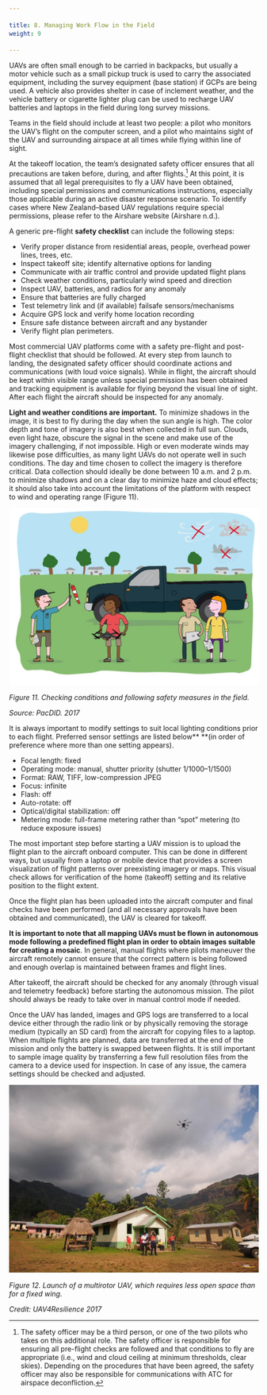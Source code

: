 ```yaml
---

title: 8. Managing Work Flow in the Field
weight: 9

---
```



UAVs are often small enough to be carried in backpacks, but usually a motor vehicle such as a small pickup truck is used to carry the associated equipment, including the survey equipment (base station) if GCPs are being used. A vehicle also provides shelter in case of inclement weather, and the vehicle battery or cigarette lighter plug can be used to recharge UAV batteries and laptops in the field during long survey missions. 

Teams in the field should include at least two people: a pilot who monitors the UAV’s flight on the computer screen, and a pilot who maintains sight of the UAV and surrounding airspace at all times while flying within line of sight.    

At the takeoff location, the team’s designated safety officer ensures that all precautions are taken before, during, and after flights.[^14] At this point, it is assumed that all legal prerequisites to fly a UAV have been obtained, including special permissions and communications instructions, especially those applicable during an active disaster response scenario. To identify cases where New Zealand–based UAV regulations require special permissions, please refer to the Airshare website (Airshare n.d.). 

A generic pre-flight **safety checklist** can include the following steps:



*   Verify proper distance from residential areas, people, overhead power lines, trees, etc.
*   Inspect takeoff site; identify alternative options for landing
*   Communicate with air traffic control and provide updated flight plans
*   Check weather conditions, particularly wind speed and direction
*   Inspect UAV, batteries, and radios for any anomaly
*   Ensure that batteries are fully charged
*   Test telemetry link and (if available) failsafe sensors/mechanisms
*   Acquire GPS lock and verify home location recording
*   Ensure safe distance between aircraft and any bystander
*   Verify flight plan perimeters.

Most commercial UAV platforms come with a safety pre-flight and post-flight checklist that should be followed. At every step from launch to landing, the designated safety officer should coordinate actions and communications (with loud voice signals). While in flight, the aircraft should be kept within visible range unless special permission has been obtained and tracking equipment is available for flying beyond the visual line of sight. After each flight the aircraft should be inspected for any anomaly.

**Light and weather conditions are important.** To minimize shadows in the image, it is best to fly during the day when the sun angle is high. The color depth and tone of imagery is also best when collected in full sun. Clouds, even light haze, obscure the signal in the scene and make use of the imagery challenging, if not impossible. High or even moderate winds may likewise pose difficulties, as many light UAVs do not operate well in such conditions. The day and time chosen to collect the imagery is therefore critical. Data collection should ideally be done between 10 a.m. and 2 p.m. to minimize shadows and on a clear day to minimize haze and cloud effects; it should also take into account the limitations of the platform with respect to wind and operating range (Figure 11).

![alt_text](/images/Technical-Guidelines12.jpg)


_Figure 11. Checking conditions and following safety measures in the field._

_Source:_ _PacDID. 2017_

It is always important to modify settings to suit local lighting conditions prior to each flight. Preferred sensor settings are listed below** **(in order of preference where more than one setting appears).



*   Focal length: fixed
*   Operating mode: manual, shutter priority (shutter 1/1000–1/1500)
*   Format: RAW, TIFF, low-compression JPEG
*   Focus: infinite
*   Flash: off
*   Auto-rotate: off
*   Optical/digital stabilization: off
*   Metering mode: full-frame metering rather than “spot” metering (to reduce exposure issues)

The most important step before starting a UAV mission is to upload the flight plan to the aircraft onboard computer. This can be done in different ways, but usually from a laptop or mobile device that provides a screen visualization of flight patterns over preexisting imagery or maps. This visual check allows for verification of the home (takeoff) setting and its relative position to the flight extent.

Once the flight plan has been uploaded into the aircraft computer and final checks have been performed (and all necessary approvals have been obtained and communicated), the UAV is cleared for takeoff. 

**It is important to note that all mapping UAVs must be flown in autonomous mode following a predefined flight plan in order to obtain images suitable for creating a mosaic**. In general, manual flights where pilots maneuver the aircraft remotely cannot ensure that the correct pattern is being followed and enough overlap is maintained between frames and flight lines.

After takeoff, the aircraft should be checked for any anomaly (through visual and telemetry feedback) before starting the autonomous mission. The pilot should always be ready to take over in manual control mode if needed.

Once the UAV has landed, images and GPS logs are transferred to a local device either through the radio link or by physically removing the storage medium (typically an SD card) from the aircraft for copying files to a laptop. When multiple flights are planned, data are transferred at the end of the mission and only the battery is swapped between flights. It is still important to sample image quality by transferring a few full resolution files from the camera to a device used for inspection. In case of any issue, the camera settings should be checked and adjusted.


![alt_text](/images/Technical-Guidelines13.jpg)


_Figure 12. Launch of a multirotor UAV, which requires less open space than for a fixed wing._

_Credit:_ _UAV4Resilience 2017_


[^14]:
     The safety officer may be a third person, or one of the two pilots who takes on this additional role. The safety officer is responsible for ensuring all pre-flight checks are followed and that conditions to fly are appropriate (i.e., wind and cloud ceiling at minimum thresholds, clear skies). Depending on the procedures that have been agreed, the safety officer may also be responsible for communications with ATC for airspace deconfliction. 